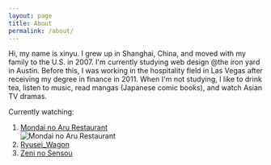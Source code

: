 ```yaml
---
layout: page
title: About
permalink: /about/
---
```


Hi, my name is xinyu. I grew up in Shanghai, China, and moved with my family to the U.S. in 2007. I'm currently studying web design @the iron yard in Austin. Before this, I was working in the hospitality field in Las Vegas after receiving my degree in finance in 2011. When I'm not studying, I like to drink tea, listen to music, read mangas (Japanese comic books), and watch Asian TV dramas.

Currently watching:  

1. [Mondai no Aru Restaurant](http://www.fujitv.co.jp/mondainoaru_restaurant/index.html)  
	![](http://wiki.d-addicts.com/static/images/thumb/c/c0/Mondainoaru.jpg/450px-Mondainoaru.jpg "Mondai no Aru Restaurant")
2. [Ryusei_Wagon](http://www.tbs.co.jp/ryusei_wagon/) 
3. [Zeni no Sensou](http://www.ktv.jp/zeni/index.html) 

